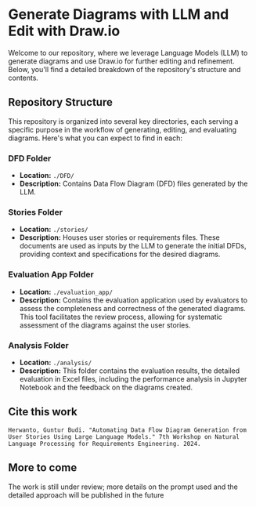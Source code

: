 # Generate Diagrams with LLM and Edit with Draw.io

Welcome to our repository, where we leverage Language Models (LLM) to generate diagrams and use Draw.io for further editing and refinement. Below, you'll find a detailed breakdown of the repository's structure and contents.

## Repository Structure

This repository is organized into several key directories, each serving a specific purpose in the workflow of generating, editing, and evaluating diagrams. Here's what you can expect to find in each:

### DFD Folder

- **Location:** `./DFD/`
- **Description:** Contains Data Flow Diagram (DFD) files generated by the LLM.

### Stories Folder

- **Location:** `./stories/`
- **Description:** Houses user stories or requirements files. These documents are used as inputs by the LLM to generate the initial DFDs, providing context and specifications for the desired diagrams.

### Evaluation App Folder

- **Location:** `./evaluation_app/`
- **Description:** Contains the evaluation application used by evaluators to assess the completeness and correctness of the generated diagrams. This tool facilitates the review process, allowing for systematic assessment of the diagrams against the user stories.

### Analysis Folder

- **Location:** `./analysis/`
- **Description:** This folder contains the evaluation results, the detailed evaluation in Excel files, including the performance analysis in Jupyter Notebook and the feedback on the diagrams created.

## Cite this work

```
Herwanto, Guntur Budi. "Automating Data Flow Diagram Generation from User Stories Using Large Language Models." 7th Workshop on Natural Language Processing for Requirements Engineering. 2024.
```

## More to come

The work is still under review; more details on the prompt used and the detailed approach will be published in the future
